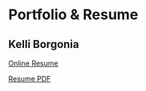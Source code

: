 # Portfolio & Resume
## Kelli Borgonia

[Online Resume](http://kellishouts.github.io)

[Resume PDF](./Resume.pdf)
